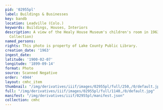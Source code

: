 ```yaml
---
pid: '02955pl'
label: Buildings & Businesses
key: bandb
location: Leadville (Colo.)
keywords: Buildings, Houses, Interiors
description: A view of the Healy House Museum's children's room in 1963 (Wingenbach
  Collection)
named_persons: 
rights: This photo is property of Lake County Public Library.
creation_date: '1963'
ingest_date: 
latitude: '1900-02-07'
longitude: '1899-09-14'
format: Photo
source: Scanned Negative
order: '4944'
layout: cmhc_item
thumbnail: "/img/derivatives/iiif/images/02955pl/full/250,/0/default.jpg"
full: "/img/derivatives/iiif/images/02955pl/full/1140,/0/default.jpg"
manifest: "/img/derivatives/iiif/02955pl/manifest.json"
collection: cmhc
---
```

